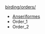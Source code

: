 [birding/](/birding/index.md)[orders/](/birding/orders/index.md)
* [Anseriformes](anseriformes/index.md)
* Order_1
* Order_2
